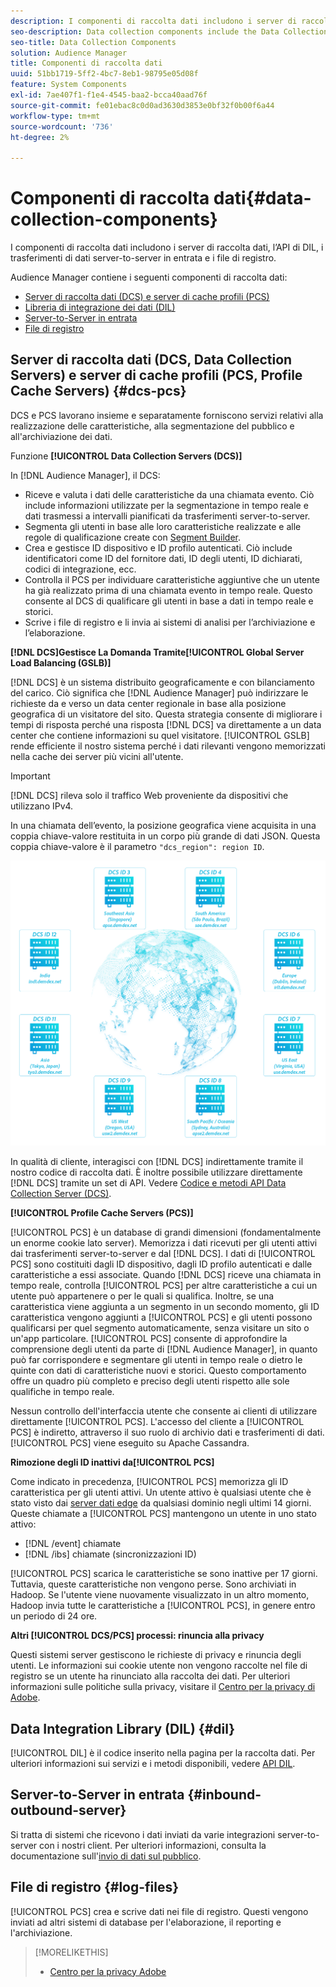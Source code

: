 ```yaml
---
description: I componenti di raccolta dati includono i server di raccolta dati, l’API di DIL, i trasferimenti di dati server-to-server in entrata e i file di registro.
seo-description: Data collection components include the Data Collection Servers, the DIL API, inbound server-to-server data transfers, and log files.
seo-title: Data Collection Components
solution: Audience Manager
title: Componenti di raccolta dati
uuid: 51bb1719-5ff2-4bc7-8eb1-98795e05d08f
feature: System Components
exl-id: 7ae407f1-f1e4-4545-baa2-bcca40aad76f
source-git-commit: fe01ebac8c0d0ad3630d3853e0bf32f0b00f6a44
workflow-type: tm+mt
source-wordcount: '736'
ht-degree: 2%

---
```


# Componenti di raccolta dati{#data-collection-components}

I componenti di raccolta dati includono i server di raccolta dati, l’API di DIL, i trasferimenti di dati server-to-server in entrata e i file di registro.

<!-- 

c_compcollect.xml

 -->

Audience Manager contiene i seguenti componenti di raccolta dati:

* [Server di raccolta dati (DCS) e server di cache profili (PCS)](../../reference/system-components/components-data-collection.md#dcs-pcs)
* [Libreria di integrazione dei dati (DIL)](../../reference/system-components/components-data-collection.md#dil)
* [Server-to-Server in entrata](../../reference/system-components/components-data-collection.md#inbound-outbound-server)
* [File di registro](../../reference/system-components/components-data-collection.md#log-files)

## Server di raccolta dati (DCS, Data Collection Servers) e server di cache profili (PCS, Profile Cache Servers) {#dcs-pcs}

DCS e PCS lavorano insieme e separatamente forniscono servizi relativi alla realizzazione delle caratteristiche, alla segmentazione del pubblico e all&#39;archiviazione dei dati.

Funzione **[!UICONTROL Data Collection Servers (DCS)]**

In [!DNL Audience Manager], il DCS:

* Riceve e valuta i dati delle caratteristiche da una chiamata evento. Ciò include informazioni utilizzate per la segmentazione in tempo reale e dati trasmessi a intervalli pianificati da trasferimenti server-to-server.
* Segmenta gli utenti in base alle loro caratteristiche realizzate e alle regole di qualificazione create con [Segment Builder](../../features/segments/segment-builder.md).
* Crea e gestisce ID dispositivo e ID profilo autenticati. Ciò include identificatori come ID del fornitore dati, ID degli utenti, ID dichiarati, codici di integrazione, ecc.
* Controlla il PCS per individuare caratteristiche aggiuntive che un utente ha già realizzato prima di una chiamata evento in tempo reale. Questo consente al DCS di qualificare gli utenti in base a dati in tempo reale e storici.
* Scrive i file di registro e li invia ai sistemi di analisi per l’archiviazione e l’elaborazione.

**[!DNL DCS]Gestisce La Domanda Tramite[!UICONTROL Global Server Load Balancing (GSLB)]**

[!DNL DCS] è un sistema distribuito geograficamente e con bilanciamento del carico. Ciò significa che [!DNL Audience Manager] può indirizzare le richieste da e verso un data center regionale in base alla posizione geografica di un visitatore del sito. Questa strategia consente di migliorare i tempi di risposta perché una risposta [!DNL DCS] va direttamente a un data center che contiene informazioni su quel visitatore. [!UICONTROL GSLB] rende efficiente il nostro sistema perché i dati rilevanti vengono memorizzati nella cache dei server più vicini all&#39;utente.

>[!IMPORTANT]
>
>[!DNL DCS] rileva solo il traffico Web proveniente da dispositivi che utilizzano IPv4.

In una chiamata dell’evento, la posizione geografica viene acquisita in una coppia chiave-valore restituita in un corpo più grande di dati JSON. Questa coppia chiave-valore è il parametro `"dcs_region": region ID`.

![](assets/dcs-map.png)

In qualità di cliente, interagisci con [!DNL DCS] indirettamente tramite il nostro codice di raccolta dati. È inoltre possibile utilizzare direttamente [!DNL DCS] tramite un set di API. Vedere [Codice e metodi API Data Collection Server (DCS)](../../api/dcs-intro/dcs-event-calls/dcs-event-calls.md).

**[!UICONTROL Profile Cache Servers (PCS)]**

[!UICONTROL PCS] è un database di grandi dimensioni (fondamentalmente un enorme cookie lato server). Memorizza i dati ricevuti per gli utenti attivi dai trasferimenti server-to-server e dal [!DNL DCS]. I dati di [!UICONTROL PCS] sono costituiti dagli ID dispositivo, dagli ID profilo autenticati e dalle caratteristiche a essi associate. Quando [!DNL DCS] riceve una chiamata in tempo reale, controlla [!UICONTROL PCS] per altre caratteristiche a cui un utente può appartenere o per le quali si qualifica. Inoltre, se una caratteristica viene aggiunta a un segmento in un secondo momento, gli ID caratteristica vengono aggiunti a [!UICONTROL PCS] e gli utenti possono qualificarsi per quel segmento automaticamente, senza visitare un sito o un&#39;app particolare. [!UICONTROL PCS] consente di approfondire la comprensione degli utenti da parte di [!DNL Audience Manager], in quanto può far corrispondere e segmentare gli utenti in tempo reale o dietro le quinte con dati di caratteristiche nuovi e storici. Questo comportamento offre un quadro più completo e preciso degli utenti rispetto alle sole qualifiche in tempo reale.

Nessun controllo dell&#39;interfaccia utente che consente ai clienti di utilizzare direttamente [!UICONTROL PCS]. L&#39;accesso del cliente a [!UICONTROL PCS] è indiretto, attraverso il suo ruolo di archivio dati e trasferimenti di dati. [!UICONTROL PCS] viene eseguito su Apache Cassandra.

**Rimozione degli ID inattivi da[!UICONTROL PCS]**

Come indicato in precedenza, [!UICONTROL PCS] memorizza gli ID caratteristica per gli utenti attivi. Un utente attivo è qualsiasi utente che è stato visto dai [server dati edge](../../reference/system-components/components-edge.md) da qualsiasi dominio negli ultimi 14 giorni. Queste chiamate a [!UICONTROL PCS] mantengono un utente in uno stato attivo:

* [!DNL /event] chiamate
* [!DNL /ibs] chiamate (sincronizzazioni ID)

<!-- 

Removed /dpm calls from the bulleted list. /dpm calls have been deprecated.

 -->

[!UICONTROL PCS] scarica le caratteristiche se sono inattive per 17 giorni. Tuttavia, queste caratteristiche non vengono perse. Sono archiviati in Hadoop. Se l&#39;utente viene nuovamente visualizzato in un altro momento, Hadoop invia tutte le caratteristiche a [!UICONTROL PCS], in genere entro un periodo di 24 ore.

**Altri [!UICONTROL DCS/PCS] processi: rinuncia alla privacy**

Questi sistemi server gestiscono le richieste di privacy e rinuncia degli utenti. Le informazioni sui cookie utente non vengono raccolte nel file di registro se un utente ha rinunciato alla raccolta dei dati. Per ulteriori informazioni sulle politiche sulla privacy, visitare il [Centro per la privacy di Adobe](https://www.adobe.com/it/privacy/advertising-services.html).

## Data Integration Library (DIL) {#dil}

[!UICONTROL DIL] è il codice inserito nella pagina per la raccolta dati. Per ulteriori informazioni sui servizi e i metodi disponibili, vedere [API DIL](../../dil/dil-overview.md).

## Server-to-Server in entrata {#inbound-outbound-server}

Si tratta di sistemi che ricevono i dati inviati da varie integrazioni server-to-server con i nostri client. Per ulteriori informazioni, consulta la documentazione sull&#39;[invio di dati sul pubblico](/help/using/integration/sending-audience-data/real-time-data-integration/real-time-tech-specs.md).

## File di registro {#log-files}

[!UICONTROL PCS] crea e scrive dati nei file di registro. Questi vengono inviati ad altri sistemi di database per l&#39;elaborazione, il reporting e l&#39;archiviazione.

>[!MORELIKETHIS]
>
>* [Centro per la privacy Adobe](https://www.adobe.com/it/privacy.html)
